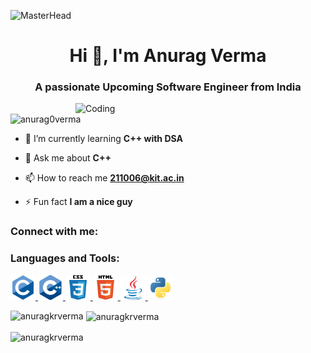![MasterHead](https://mir-s3-cdn-cf.behance.net/project_modules/max_1200/79731568097599.5b50bca477735.jpg)
<h1 align="center">Hi 👋, I'm Anurag Verma</h1>
<h3 align="center">A passionate Upcoming Software Engineer from India</h3>
<img align="right" alt="Coding" Width="400" src="https://c.tenor.com/VvYRglhVQEMAAAAd/robot-hi.gif">

<p align="left"> <img src="https://komarev.com/ghpvc/?username=anuragkrverma&label=Profile%20views&color=0e75b6&style=flat" alt="anurag0verma" /> </p>

- 🌱 I’m currently learning **C++ with DSA**

- 💬 Ask me about **C++**

- 📫 How to reach me **211006@kit.ac.in**

- ⚡ Fun fact **I am a nice guy**

<h3 align="left">Connect with me:</h3>
<p align="left">
</p>

<h3 align="left">Languages and Tools:</h3>
<p align="left"> <a href="https://www.cprogramming.com/" target="_blank" rel="noreferrer"> <img src="https://raw.githubusercontent.com/devicons/devicon/master/icons/c/c-original.svg" alt="c" width="40" height="40"/> </a> <a href="https://www.w3schools.com/cpp/" target="_blank" rel="noreferrer"> <img src="https://raw.githubusercontent.com/devicons/devicon/master/icons/cplusplus/cplusplus-original.svg" alt="cplusplus" width="40" height="40"/> </a> <a href="https://www.w3schools.com/css/" target="_blank" rel="noreferrer"> <img src="https://raw.githubusercontent.com/devicons/devicon/master/icons/css3/css3-original-wordmark.svg" alt="css3" width="40" height="40"/> </a> <a href="https://www.w3.org/html/" target="_blank" rel="noreferrer"> <img src="https://raw.githubusercontent.com/devicons/devicon/master/icons/html5/html5-original-wordmark.svg" alt="html5" width="40" height="40"/> </a> <a href="https://www.java.com" target="_blank" rel="noreferrer"> <img src="https://raw.githubusercontent.com/devicons/devicon/master/icons/java/java-original.svg" alt="java" width="40" height="40"/> </a> <a href="https://www.python.org" target="_blank" rel="noreferrer"> <img src="https://raw.githubusercontent.com/devicons/devicon/master/icons/python/python-original.svg" alt="python" width="40" height="40"/> </a> </p>

<p><img align="left" src="https://github-readme-stats.vercel.app/api/top-langs?username=anuragkrverma&show_icons=true&locale=en&layout=compact" alt="anuragkrverma" /></p>

<p>&nbsp;<img align="center" src="https://github-readme-stats.vercel.app/api?username=anuragkrverma&show_icons=true&locale=en" alt="anuragkrverma" /></p>

<p><img align="center" src="https://github-readme-streak-stats.herokuapp.com/?user=anuragkrverma&" alt="anuragkrverma" /></p>
